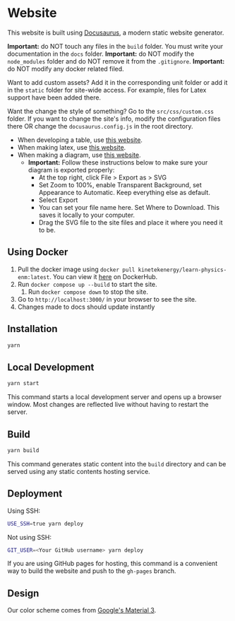 # Website

This website is built using [Docusaurus](https://docusaurus.io/), a modern static website generator.

**Important:** do NOT touch any files in the `build` folder. You must write your documentation in the `docs` folder.
**Important:** do NOT modify the `node_modules` folder and do NOT remove it from the `.gitignore`.
**Important:** do NOT modify any docker related filed.

Want to add custom assets? Add it in the corresponding unit folder or add it in the `static` folder for site-wide access. For example, files for Latex support have been added there.

Want the change the style of something? Go to the `src/css/custom.css` folder. If you want to change the site's info, modify the configuration files there OR change the `docusaurus.config.js` in the root directory.

- When developing a table, use [this website](https://www.tablesgenerator.com/markdown_tables).
- When making latex, use [this website](https://latexeditor.lagrida.com/).
- When making a diagram, use [this website](https://drive.google.com/file/d/1L6r8jAqQatDtlMlTHIBmHaUcrfzt4tAQ/view?usp=sharing).
  - **Important:** Follow these instructions below to make sure your diagram is exported properly:
    - At the top right, click File > Export as > SVG
    - Set Zoom to 100%, enable Transparent Background, set Appearance to Automatic. Keep everything else as default.
    - Select Export
    - You can set your file name here. Set Where to Download. This saves it locally to your computer.
    - Drag the SVG file to the site files and place it where you need it to be.

## Using Docker

1. Pull the docker image using `docker pull kinetekenergy/learn-physics-enm:latest`. You can view it [here](https://hub.docker.com/repository/docker/kinetekenergy/learn-physics-enm/general) on DockerHub.
2. Run `docker compose up --build` to start the site.
   1. Run `docker compose down` to stop the site.
3. Go to `http://localhost:3000/` in your browser to see the site.
4. Changes made to docs should update instantly

## Installation

```bash
yarn
```

## Local Development

```bash
yarn start
```

This command starts a local development server and opens up a browser window. Most changes are reflected live without having to restart the server.

## Build

```bash
yarn build
```

This command generates static content into the `build` directory and can be served using any static contents hosting service.

## Deployment

Using SSH:

```bash
USE_SSH=true yarn deploy
```

Not using SSH:

```bash
GIT_USER=<Your GitHub username> yarn deploy
```

If you are using GitHub pages for hosting, this command is a convenient way to build the website and push to the `gh-pages` branch.

## Design

Our color scheme comes from [Google's Material 3](https://m3.material.io/styles/color/static/baseline).
